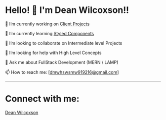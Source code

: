 # Hello! 👋 I'm Dean Wilcoxson!!
🔭 I’m currently working on [Client Projects](https://github.com/DeanWilcoxson/client-projects)

🌱 I’m currently learning [Styled Components](https://styled-components.com/)

👯 I’m looking to collaborate on Intermediate level Projects

🤔 I’m looking for help with High Level Concepts

💬 Ask me about FullStack Development (MERN / LAMP)

📫 How to reach me: [dmwhswsmw919216@gmail.com]

---
# Connect with me:
<div class="badge-base LI-profile-badge" data-locale="en_US" data-size="medium" data-theme="dark" data-type="HORIZONTAL" data-vanity="dean-wilcoxson-900680201" data-version="v1">
	<a class="badge-base__link LI-simple-link" href="https://www.linkedin.com/in/dean-wilcoxson-900680201?trk=profile-badge">Dean Wilcoxson</a>
</div>
              


<!--
**DeanWilcoxson/DeanWilcoxson** is a ✨ _special_ ✨ repository because its `README.md` (this file) appears on your GitHub profile.

Here are some ideas to get you started:

- 🔭 I’m currently working on ...
- 🌱 I’m currently learning ...
- 👯 I’m looking to collaborate on ...
- 🤔 I’m looking for help with ...
- 💬 Ask me about ...
- 📫 How to reach me: ...
- 😄 Pronouns: ...
- ⚡ Fun fact: ...
-->
